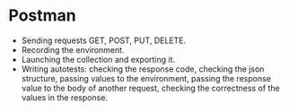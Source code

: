 # Postman
- Sending requests GET, POST, PUT, DELETE.
- Recording the environment.
- Launching the collection and exporting it.
- Writing autotests: checking the response code, checking the json structure, passing values to the environment, passing the response value to the body of another request, checking the correctness of the values in the response.

